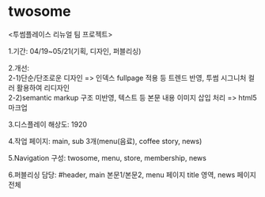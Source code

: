# twosome
<투썸플레이스 리뉴얼 팀 프로젝트>

1.기간: 04/19~05/21(기획, 디자인, 퍼블리싱)<br>

2.개선:<br>
2-1)단순/단조로운 디자인 => 인덱스 fullpage 적용 등 트렌드 반영, 투썸 시그니처 컬러 활용하여 리디자인<br>
2-2)semantic markup 구조 미반영, 텍스트 등 본문 내용 이미지 삽입 처리 => html5 마크업<br>
       
3.디스플레이 해상도: 1920<br>

4.작업 페이지: main, sub 3개(menu(음료), coffee story, news)<br>

5.Navigation 구성: twosome, menu, store, membership, news<br>

6.퍼블리싱 담당: #header, main 본문1/본문2, menu 페이지 title 영역, news 페이지 전체<br>
